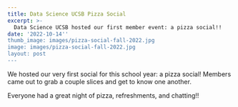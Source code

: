 ```yaml
---
title: Data Science UCSB Pizza Social
excerpt: >-
  Data Science UCSB hosted our first member event: a pizza social!!
date: '2022-10-14''
thumb_image: images/pizza-social-fall-2022.jpg
image: images/pizza-social-fall-2022.jpg
layout: post
---
```


We hosted our very first social for this school year: a pizza social! Members came out to grab a couple slices and get to know one another.  

Everyone had a great night of pizza, refreshments, and chatting!!  
